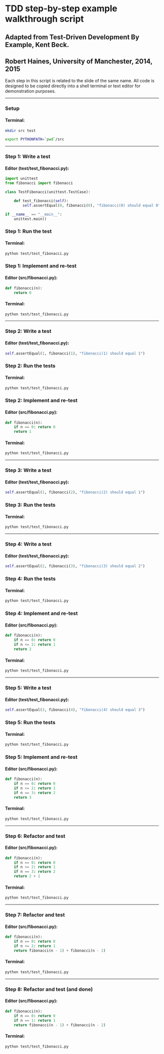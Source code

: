 # TDD step-by-step example walkthrough script

## Adapted from Test-Driven Development By Example, Kent Beck.

## Robert Haines, University of Manchester, 2014, 2015

Each step in this script is related to the slide of the same name. All code is
designed to be copied directly into a shell terminal or text editor for
demonstration purposes.

------------------------------------------------------------------------------

### Setup

#### Terminal:

```sh
mkdir src test

export PYTHONPATH=`pwd`/src
```

------------------------------------------------------------------------------

### Step 1: Write a test

#### Editor (test/test_fibonacci.py):

```python
import unittest
from fibonacci import fibonacci

class TestFibonacci(unittest.TestCase):

    def test_fibonacci(self):
        self.assertEqual(0, fibonacci(0), "fibonacci(0) should equal 0")

if __name__ == "__main__":
    unittest.main()
```

### Step 1: Run the test

#### Terminal:

```sh
python test/test_fibonacci.py
```

### Step 1: Implement and re-test

#### Editor (src/fibonacci.py):

```python
def fibonacci(n):
    return 0
```

#### Terminal:

```sh
python test/test_fibonacci.py
```

------------------------------------------------------------------------------

### Step 2: Write a test

#### Editor (test/test_fibonacci.py):

```python
self.assertEqual(1, fibonacci(1), "fibonacci(1) should equal 1")
```

### Step 2: Run the tests

#### Terminal:

```sh
python test/test_fibonacci.py
```

### Step 2: Implement and re-test

#### Editor (src/fibonacci.py):

```python
def fibonacci(n):
    if n == 0: return 0
    return 1
```

#### Terminal:

```sh
python test/test_fibonacci.py
```

------------------------------------------------------------------------------

### Step 3: Write a test

#### Editor (test/test_fibonacci.py):

```python
self.assertEqual(1, fibonacci(2), "fibonacci(2) should equal 1")
```

### Step 3: Run the tests

#### Terminal:

```sh
python test/test_fibonacci.py
```

------------------------------------------------------------------------------

### Step 4: Write a test

#### Editor (test/test_fibonacci.py):

```python
self.assertEqual(2, fibonacci(3), "fibonacci(3) should equal 2")
```

### Step 4: Run the tests

#### Terminal:

```sh
python test/test_fibonacci.py
```

### Step 4: Implement and re-test

#### Editor (src/fibonacci.py):

```python
def fibonacci(n):
    if n == 0: return 0
    if n <= 2: return 1
    return 2
```

#### Terminal:

```sh
python test/test_fibonacci.py
```

------------------------------------------------------------------------------

### Step 5: Write a test

#### Editor (test/test_fibonacci.py):

```python
self.assertEqual(3, fibonacci(4), "fibonacci(4) should equal 3")
```

### Step 5: Run the tests

#### Terminal:

```sh
python test/test_fibonacci.py
```

### Step 5: Implement and re-test

#### Editor (src/fibonacci.py):

```python
def fibonacci(n):
    if n == 0: return 0
    if n <= 2: return 1
    if n == 3: return 2
    return 3
```

#### Terminal:

```sh
python test/test_fibonacci.py
```

------------------------------------------------------------------------------

### Step 6: Refactor and test

#### Editor (src/fibonacci.py):

```python
def fibonacci(n):
    if n == 0: return 0
    if n <= 2: return 1
    if n == 3: return 2
    return 2 + 1
```

#### Terminal:

```sh
python test/test_fibonacci.py
```

------------------------------------------------------------------------------

### Step 7: Refactor and test

#### Editor (src/fibonacci.py):

```python
def fibonacci(n):
    if n == 0: return 0
    if n <= 2: return 1
    return fibonacci(n - 1) + fibonacci(n - 2)
```

#### Terminal:

```sh
python test/test_fibonacci.py
```

------------------------------------------------------------------------------

### Step 8: Refactor and test (and done)

#### Editor (src/fibonacci.py):

```python
def fibonacci(n):
    if n == 0: return 0
    if n == 1: return 1
    return fibonacci(n - 1) + fibonacci(n - 2)
```

#### Terminal:

```sh
python test/test_fibonacci.py
```
